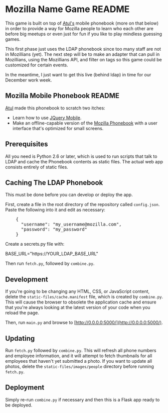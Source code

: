 # Mozilla Name Game README #

This game is built on top of [Atul's](http://toolness.com) mobile phonebook (more on that below)
in order to provide a way for Mozilla people to learn who each other are before big meetups
or even just for fun if you like to play mindless guessing games.

This first phase just uses the LDAP phonebook since too many staff are not in Mozillians (yet).
The next step will be to make an adapter that can pull in Mozillians, using the Mozillians API, and filter on tags so this game could be customized for certain events.

In the meantime, I just want to get this live (behind ldap) in time for our December work week.

## Mozilla Mobile Phonebook README ##

[Atul](http://toolness.com) made this phonebook to scratch two itches:

* Learn how to use [JQuery Mobile](http://jquerymobile.com/).
* Make an offline-capable version of the [Mozilla Phonebook](https://ldap.mozilla.org/phonebook/) with a user interface that's optimized for small screens.

## Prerequisites ##

All you need is Python 2.6 or later, which is used to run scripts that talk to LDAP and cache the Phonebook contents as static files. The actual web app consists entirely of static files.

## Caching The LDAP Phonebook ##

This must be done before you can develop or deploy the app.

First, create a file in the root directory of the repository called `config.json`. Paste the following into it and edit as necessary:

<pre>
    {
      "username": "my_username@mozilla.com",
      "password": "my_password"
    }
</pre>

Create a secrets.py file with:

BASE_URL="https://YOUR_LDAP_BASE_URL"

Then run `fetch.py`, followed by `combine.py`.

## Development ##

If you're going to be changing any HTML, CSS, or JavaScript content, delete the `static-files/cache.manifest` file, which is created by `combine.py`. This will cause the browser to obsolete the application cache and ensure that you're always looking at the latest version of your code when you reload the page.

Then, run `main.py` and browse to [http://0.0.0.0:5000/](http://0.0.0.0:5000/).

## Updating ##

Run `fetch.py` followed by `combine.py`. This will refresh all phone numbers
and employee information, and it will attempt to fetch thumbnails for all
employees that haven't yet submitted a photo. If you want to update all
photos, delete the `static-files/images/people` directory before running
`fetch.py`.

## Deployment ##

Simply re-run `combine.py` if necessary and then this is a Flask app ready to be deployed.  
